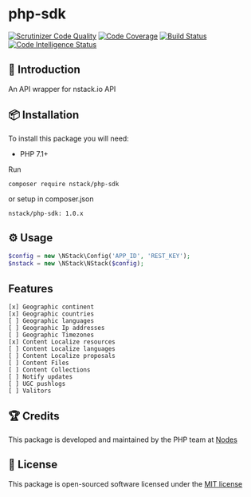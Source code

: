 # php-sdk
[![Scrutinizer Code Quality](https://scrutinizer-ci.com/g/nstack-io/php-sdk/badges/quality-score.png?b=master)](https://scrutinizer-ci.com/g/nstack-io/php-sdk/?branch=master)
[![Code Coverage](https://scrutinizer-ci.com/g/nstack-io/php-sdk/badges/coverage.png?b=master)](https://scrutinizer-ci.com/g/nstack-io/php-sdk/?branch=master)
[![Build Status](https://scrutinizer-ci.com/g/nstack-io/php-sdk/badges/build.png?b=master)](https://scrutinizer-ci.com/g/nstack-io/php-sdk/build-status/master)
[![Code Intelligence Status](https://scrutinizer-ci.com/g/nstack-io/php-sdk/badges/code-intelligence.svg?b=master)](https://scrutinizer-ci.com/code-intelligence)


## 📝 Introduction

An API wrapper for nstack.io API

## 📦 Installation

To install this package you will need:

* PHP 7.1+

Run 

`composer require nstack/php-sdk`

or setup in composer.json

`nstack/php-sdk: 1.0.x`

## ⚙ Usage

```php
$config = new \NStack\Config('APP_ID', 'REST_KEY');
$nstack = new \NStack\NStack($config);
```
 
## Features

    [x] Geographic continent
    [x] Geographic countries
    [ ] Geographic languages
    [ ] Geographic Ip addresses
    [ ] Geographic Timezones
    [x] Content Localize resources
    [ ] Content Localize languages
    [ ] Content Localize proposals
    [ ] Content Files
    [ ] Content Collections
    [ ] Notify updates
    [ ] UGC pushlogs
    [ ] Valitors

## 🏆 Credits

This package is developed and maintained by the PHP team at [Nodes](http://nodesagency.com)

## 📄 License

This package is open-sourced software licensed under the [MIT license](http://opensource.org/licenses/MIT)

